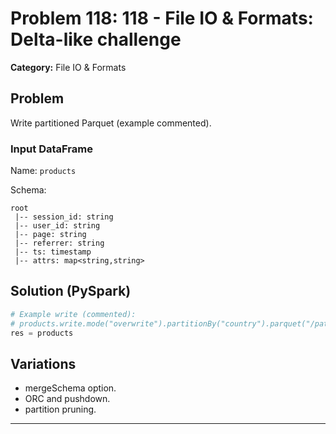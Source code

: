 # Problem 118: 118 - File IO & Formats: Delta-like challenge

**Category:** File IO & Formats

## Problem
Write partitioned Parquet (example commented).

### Input DataFrame
Name: `products`

Schema:
```
root
 |-- session_id: string
 |-- user_id: string
 |-- page: string
 |-- referrer: string
 |-- ts: timestamp
 |-- attrs: map<string,string>
```

## Solution (PySpark)
```python
# Example write (commented):
# products.write.mode("overwrite").partitionBy("country").parquet("/path/out") 
res = products
```

## Variations
- mergeSchema option.
- ORC and pushdown.
- partition pruning.

---

